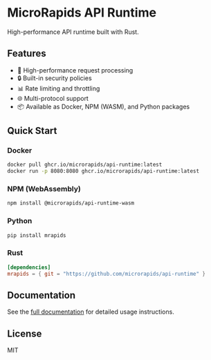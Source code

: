 # MicroRapids API Runtime

High-performance API runtime built with Rust.

## Features

- 🚀 High-performance request processing
- 🔒 Built-in security policies
- 📊 Rate limiting and throttling
- 🌐 Multi-protocol support
- 📦 Available as Docker, NPM (WASM), and Python packages

## Quick Start

### Docker
```bash
docker pull ghcr.io/microrapids/api-runtime:latest
docker run -p 8080:8080 ghcr.io/microrapids/api-runtime:latest
```

### NPM (WebAssembly)
```bash
npm install @microrapids/api-runtime-wasm
```

### Python
```bash
pip install mrapids
```

### Rust
```toml
[dependencies]
mrapids = { git = "https://github.com/microrapids/api-runtime" }
```

## Documentation

See the [full documentation](https://github.com/microrapids/api-runtime/tree/main/docs) for detailed usage instructions.

## License

MIT